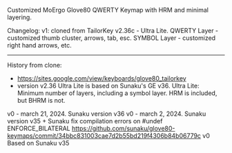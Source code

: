 Customized MoErgo Glove80 QWERTY Keymap with HRM and minimal layering.

Changelog:
v1: cloned from TailorKey v2.36c - Ultra Lite. QWERTY Layer - customized thumb cluster, arrows, tab, esc. SYMBOL Layer - customized right hand arrows, etc. 

---

History from clone:
- https://sites.google.com/view/keyboards/glove80_tailorkey
- version v2.36 Ultra Lite is based on Sunaku's GE v36.
Ultra Lite: Minimum number of layers, including a symbol layer. HRM is included, but BHRM is not.

v0 - march 21, 2024. Sunaku version v36
v0 - march 2, 2024. Sunaku version v35 + Sunaku fix compilation errors on #undef ENFORCE_BILATERAL 
https://github.com/sunaku/glove80-keymaps/commit/34bbc831003cae7d2b55bd219f4306b84b06779c
v0   Based on Sunaku v35
